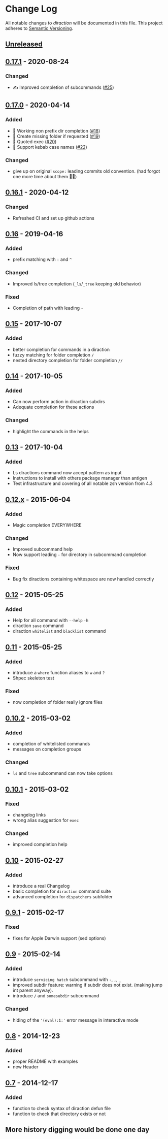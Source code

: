 # Change Log
All notable changes to *diraction* will be documented in this file.
This project adheres to [Semantic Versioning](http://semver.org/).

## [Unreleased][unreleased]

## [0.17.1] - 2020-08-24
### Changed
- ✍️ Improved completion of subcommands ([#25])
## [0.17.0] - 2020-04-14
### Added
- 🧭 Working non prefix dir completion ([#18])
- 📂 Create missing folder if requested ([#19])
- 💬 Quoted exec ([#20])
- 🥗 Support kebab case names ([#22])

### Changed
- give up on original `scope:` leading commits old convention. (had forgot one more time about them :man_facepalming:)

## [0.16.1] - 2020-04-12
### Changed
- Refreshed CI and set up github actions

## [0.16] - 2019-04-16
### Added
- prefix matching with `:` and `^`

### Changed
- Improved ls/tree completion (`_ls`/`_tree` keeping old behavior)

### Fixed
- Completion of path with leading `-`

## [0.15] - 2017-10-07
### Added
- better completion for commands in a diraction
- fuzzy matching for folder completion `/`
- nested directory completion for folder completion `//`

## [0.14] - 2017-10-05
### Added
- Can now perform action in diraction subdirs
- Adequate completion for these actions
### Changed
- highlight the commands in the helps
## [0.13] - 2017-10-04
### Added
- Ls diractions command now accept pattern as input
- Instructions to install with others package manager than antigen
- Test infrastructure and covering of all notable zsh version from 4.3
## [0.12.x] - 2015-06-04
### Added
- Magic completion EVERYWHERE
### Changed
- Improved subcommand help
- Now support leading `-` for directory in subcommand completion
### Fixed
- Bug fix diractions containing whitespace are now handled correctly
## [0.12] - 2015-05-25
### Added
- Help for all command with `--help` `-h`
- diraction `save` command
- diraction `whitelist` and `blacklist` command

## [0.11] - 2015-05-25
### Added
- introduce a `where` function aliases to `w` and `?`
- Shpec skeleton test

### Fixed
- now completion of folder really ignore files

## [0.10.2] - 2015-03-02
### Added
- completion of whitelisted commands
- messages on completion groups
### Changed
- `ls` and `tree` subcommand can now take options

## [0.10.1] - 2015-03-02
### Fixed
- changelog links
- wrong alias suggestion for `exec`
### Changed
- improved completion help

## [0.10] - 2015-02-27
### Added
- introduce a real Changelog
- basic completion for `diraction` command suite
- advanced completion for `dispatchers` subfolder


## [0.9.1] - 2015-02-17
### Fixed
- fixes for Apple Darwin support (sed options)

## [0.9] - 2015-02-14
### Added
- introduce `servicing hatch` subcommand with `-`, `,`, `_`
- improved subdir feature: warning if subdir does not exist. (making jump int parent anyway).
 -  introduce `/` and `somesubdir` subcommand
### Changed
- hiding of the `'(eval):1:'` error message in interactive mode

## [0.8] - 2014-12-23
### Added
- proper README with examples
- new Header

## [0.7] - 2014-12-17
### Added
- function to check syntax of diraction defun file
- function to check that directory exists or not

## More history digging would be done one day

[#18]: https://github.com/AdrieanKhisbe/diractions/issues/18
[#19]: https://github.com/AdrieanKhisbe/diractions/issues/19
[#20]: https://github.com/AdrieanKhisbe/diractions/issues/20
[#22]: https://github.com/AdrieanKhisbe/diractions/issues/22
[#25]: https://github.com/AdrieanKhisbe/diractions/issues/25

[unreleased]: https://github.com/AdrieanKhisbe/diractions/compare/v0.17.1...HEAD
[0.17.1]: https://github.com/AdrieanKhisbe/diractions/compare/v0.17.0...v0.17.1
[0.17.0]: https://github.com/AdrieanKhisbe/diractions/compare/v0.16.1...v0.17.0
[0.16.1]: https://github.com/AdrieanKhisbe/diractions/compare/v0.16...v0.16.1
[0.16]: https://github.com/AdrieanKhisbe/diractions/compare/v0.15...v0.16
[0.15]: https://github.com/AdrieanKhisbe/diractions/compare/v0.14...v0.15
[0.14]: https://github.com/AdrieanKhisbe/diractions/compare/v0.13...v0.14
[0.13]: https://github.com/AdrieanKhisbe/diractions/compare/v0.12.4...v0.13
[0.12.x]: https://github.com/AdrieanKhisbe/diractions/compare/v0.12...v0.12.4
[0.12]: https://github.com/AdrieanKhisbe/diractions/compare/v0.11...v0.12
[0.11]: https://github.com/AdrieanKhisbe/diractions/compare/v0.10.2...v0.11
[0.10.2]: https://github.com/AdrieanKhisbe/diractions/compare/v0.10.1...v0.10.2
[0.10.1]: https://github.com/AdrieanKhisbe/diractions/compare/v0.10...v0.10.1
[0.10]: https://github.com/AdrieanKhisbe/diractions/compare/v0.9.1...v0.10
[0.9.1]: https://github.com/AdrieanKhisbe/diractions/compare/v0.9...v0.9.1
[0.9]: https://github.com/AdrieanKhisbe/diractions/compare/v0.8...v0.9
[0.8]: https://github.com/AdrieanKhisbe/diractions/compare/v0.7...v0.8
[0.7]: https://github.com/AdrieanKhisbe/diractions/compare/v0.6.3...v0.7
